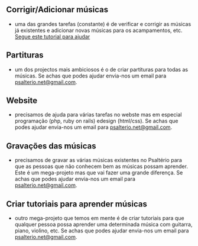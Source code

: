 ## Corrigir/Adicionar músicas
- uma das grandes tarefas (constante) é de verificar e corrigir as músicas já existentes e adicionar novas músicas para os acampamentos, etc. [Segue este tutorial para ajudar](https://github.com/psalterio/repository/blob/master/resources/mini-tutorial-adicionar-musicas.md)

## Partituras
- um dos projectos mais ambiciosos é o de criar partituras para todas as músicas. Se achas que podes ajudar envia-nos um email para psalterio.net@gmail.com.

## Website
- precisamos de ajuda para várias tarefas no webste mas em especial programação (php, ruby on rails) edesign (html/css). Se achas que podes ajudar envia-nos um email para psalterio.net@gmail.com.

## Gravações das músicas
- precisamos de gravar as várias músicas existentes no Psaltério para que as pessoas que não conhecem bem as músicas possam aprender. Este é um mega-projeto mas que vai fazer uma grande diferença. Se achas que podes ajudar envia-nos um email para psalterio.net@gmail.com.

## Criar tutoriais para aprender músicas
- outro mega-projeto que temos em mente é de criar tutoriais para que qualquer pessoa possa aprender uma determinada música com guitarra, piano, violino, etc.  Se achas que podes ajudar envia-nos um email para psalterio.net@gmail.com.
 
